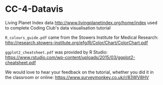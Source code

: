 # CC-4-Datavis

Living Planet Index data http://www.livingplanetindex.org/home/index used to complete Coding Club's data visualisation tutorial

`R_colours_guide.pdf` came from the Stowers Institute for Medical Research: http://research.stowers-institute.org/efg/R/Color/Chart/ColorChart.pdf

`ggplot2_cheatsheet.pdf` was provided by R Studio: https://www.rstudio.com/wp-content/uploads/2015/03/ggplot2-cheatsheet.pdf 

We would love to hear your feedback on the tutorial, whether you did it in the classroom or online: 
https://www.surveymonkey.co.uk/r/83WV8HV
